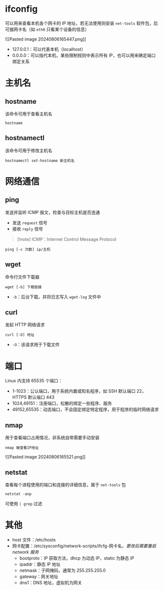 # ifconfig

可以用来查看本机各个网卡的 IP 地址，若无法使用则安装 `net-tools` 软件包，后可接网卡名（如 `eth0` 只看某个设备的信息）

![[Pasted image 20240806165447.png]]

* 127.0.0.1：可以代表本机（localhost）
* 0.0.0.0：可以指代本机，某些限制规则中表示所有 IP，也可以用来确定端口绑定关系
# 主机名
## hostname

该命令可用于查看主机名

```shell
hostname
```
## hostnamectl

该命令可用于修改主机名

```shell
hostnamectl set-hostname 新主机名
```
# 网络通信
## ping

发送并监听 ICMP 报文，检查与目标主机是否连通
- 发送 `request` 信号
- 接收 `reply` 信号

> [!note] ICMP：Internet Control Message Protocol

```shell
ping [-c 次数] ip/主机
```
## wget

命令行文件下载器

```shell
wget [-b] 下载链接
```

* `-b`：后台下载，并将日志写入 `wget-log` 文件中
## curl

发起 HTTP 网络请求

```shell
curl [-O] 地址
```

* `-O`：该请求用于下载文件
# 端口

Linux 内支持 65535 个端口：
* 1-1023：公认端口，用于系统内置或知名程序，如 SSH 默认端口 22，HTTPS 默认端口 443
* 1024,49151：注册端口，松散的绑定一些程序、服务
* 49152,65535：动态端口，不会固定绑定特定程序，用于程序的临时网络请求
## nmap

用于查看端口占用情况，非系统自带需要手动安装

```shell
nmap 被查看IP地址
```

![[Pasted image 20240806165521.png]]
## netstat

查看每个进程使用的端口和连接的详细信息，属于 `net-tools` 包

```shell
netstat -anp
```

可使用 `| grep` 过滤
# 其他

* host 文件：/etc/hosts
* 网卡配置：/etc/sysconfig/network-scripts/ifcfg-网卡名，*更改后需要重启 network 服务*
    * bootproto：IP 获取方法，dhcp 为动态 IP，static 为静态 IP
    * ipaddr：静态 IP 地址
    * netmask：子网掩码，通常为 255.255.255.0
    * gateway：网关地址
    * dns1：DNS 地址，虚拟机为网关

